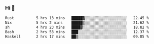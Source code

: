 ### Hi 👋

<!--START_SECTION:waka-->

```txt
Rust          5 hrs 13 mins   █████▓░░░░░░░░░░░░░░░░░░░   22.45 %
Nix           5 hrs 2 mins    █████▒░░░░░░░░░░░░░░░░░░░   21.62 %
sh            4 hrs 23 mins   ████▓░░░░░░░░░░░░░░░░░░░░   18.82 %
Bash          2 hrs 53 mins   ███░░░░░░░░░░░░░░░░░░░░░░   12.37 %
Haskell       2 hrs 17 mins   ██▒░░░░░░░░░░░░░░░░░░░░░░   09.85 %
```

<!--END_SECTION:waka-->

